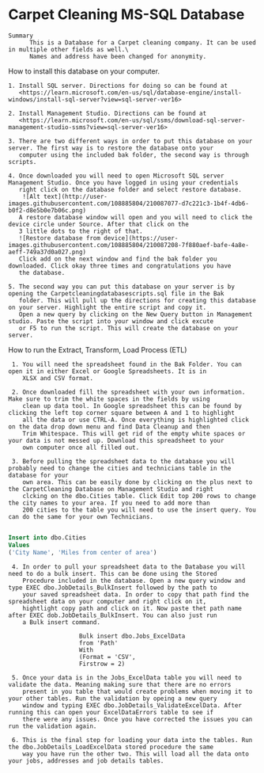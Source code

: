 # Carpet Cleaning MS-SQL Database

    Summary
          This is a Database for a Carpet cleaning company. It can be used in multiple other fields as well.\
          Names and address have been changed for anonymity.
  
  
  How to install this database on your computer.
  
    1. Install SQL server. Directions for doing so can be found at 
       <https://learn.microsoft.com/en-us/sql/database-engine/install-windows/install-sql-server?view=sql-server-ver16>
       
    2. Install Management Studio. Directions can be found at 
       <https://learn.microsoft.com/en-us/sql/ssms/download-sql-server-management-studio-ssms?view=sql-server-ver16>
       
    3. There are two different ways in order to put this database on your server. The first way is to restore the database onto your 
       computer using the included bak folder, the second way is through scripts. 
       
    4. Once downloaded you will need to open Microsoft SQL server Management Studio. Once you have logged in using your credentials 
       right click on the database folder and select restore database.
        ![Alt text](http://user-images.githubusercontent.com/108885804/210087077-d7c221c3-1b4f-4db6-b0f2-d8e5b0e7b06c.png)
       A restore database window will open and you will need to click the device circle under Source. After that click on the
       3 little dots to the right of that.
       ![Restore database from device](https://user-images.githubusercontent.com/108885804/210087208-7f880aef-bafe-4a8e-aeff-749a37d0a027.png)
       Click add on the next window and find the bak folder you downloaded. Click okay three times and congratulations you have
       the database.      
      
    5. The second way you can put this database on your server is by opening the Carpetcleaningdatabasescripts.sql file in the Bak 
       folder. This will pull up the directions for creating this database on your server. Highlight the entire script and copy it. 
       Open a new query by clicking on the New Query button in Management studio. Paste the script into your window and click excute 
       or F5 to run the script. This will create the database on your server.
       
       
   How to run the Extract, Transform, Load Process (ETL)
   
     1. You will need the spreadsheet found in the Bak Folder. You can open it in either Excel or Google Spreadsheets. It is in 
        XLSX and CSV format. 
        
     2. Once downloaded fill the spreadsheet with your own information. Make sure to trim the white spaces in the fields by using
        clean up data tool. In Google spreadsheet this can be found by clicking the left top corner square between A and 1 to highlight
        all the data or use CTRL-A. Once everything is highlighted click on the data drop down menu and find Data Cleanup and then
        Trim Whitespace. This will get rid of the empty white spaces or your data is not messed up. Download this spreadsheet to your
        own computer once all filled out.
        
     3. Before pulling the spreadsheet data to the database you will probably need to change the cities and technicians table in the database for your
        own area. This can be easily done by clicking on the plus next to the CarpetCleaning Database on Management Studio and right 
        clcking on the dbo.Cities table. Click Edit top 200 rows to change the city names to your area. If you need to add more than 
        200 cities to the table you will need to use the insert query. You can do the same for your own Technicians.
        
```sql

Insert into dbo.Cities
Values
('City Name', 'Miles from center of area')

```           
     4. In order to pull your spreadsheet data to the Database you will need to do a bulk insert. This can be done using the Stored
        Procedure included in the database. Open a new query window and type EXEC dbo.JobDetails_BulkInsert followed by the path to 
        your saved spreadsheet data. In order to copy that path find the spreadsheet data on your computer and right click on it, 
        hightlight copy path and click on it. Now paste thet path name after EXEC dob.JobDetails_BulkInsert. You can also just run
        a Bulk insert command.
        
                        Bulk insert dbo.Jobs_ExcelData
                        from 'Path'
                        With
                        (Format = 'CSV',
                        Firstrow = 2)
                        
     5. Once your data is in the Jobs_ExcelData table you will need to validate the data. Meaning making sure that there are no errors
        present in you table that would create problems when moving it to your other tables. Run the validation by opeing a new query 
        window and typing EXEC dbo.JobDetails_ValidateExcelData. After running this can open your ExcelDataErrors table to see if
        there were any issues. Once you have corrected the issues you can run the validation again.
        
     6. This is the final step for loading your data into the tables. Run the dbo.JobDetails_LoadExcelData stored procedure the same
        way you have run the other two. This will load all the data onto your jobs, addresses and job details tables. 
        
     

